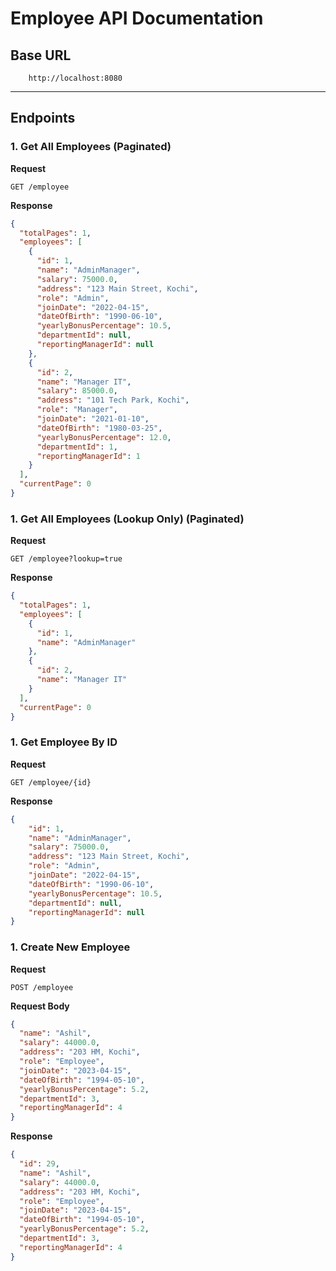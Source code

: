 # Employee API Documentation

## Base URL
        http://localhost:8080

---

## Endpoints

### 1. Get All Employees (Paginated)

**Request**

    GET /employee
**Response**
```json
{
  "totalPages": 1,
  "employees": [
    {
      "id": 1,
      "name": "AdminManager",
      "salary": 75000.0,
      "address": "123 Main Street, Kochi",
      "role": "Admin",
      "joinDate": "2022-04-15",
      "dateOfBirth": "1990-06-10",
      "yearlyBonusPercentage": 10.5,
      "departmentId": null,
      "reportingManagerId": null
    },
    {
      "id": 2,
      "name": "Manager IT",
      "salary": 85000.0,
      "address": "101 Tech Park, Kochi",
      "role": "Manager",
      "joinDate": "2021-01-10",
      "dateOfBirth": "1980-03-25",
      "yearlyBonusPercentage": 12.0,
      "departmentId": 1,
      "reportingManagerId": 1
    }
  ],
  "currentPage": 0
}
```
### 1.  Get All Employees (Lookup Only) (Paginated)

**Request**
    
    GET /employee?lookup=true
**Response**
```json
{
  "totalPages": 1,
  "employees": [
    {
      "id": 1,
      "name": "AdminManager"
    },
    {
      "id": 2,
      "name": "Manager IT"
    }
  ],
  "currentPage": 0
}
```
### 1. Get Employee By ID
**Request**

    GET /employee/{id}
**Response**
```json
{
    "id": 1,
    "name": "AdminManager",
    "salary": 75000.0,
    "address": "123 Main Street, Kochi",
    "role": "Admin",
    "joinDate": "2022-04-15",
    "dateOfBirth": "1990-06-10",
    "yearlyBonusPercentage": 10.5,
    "departmentId": null,
    "reportingManagerId": null
}
```
### 1. Create New Employee
**Request**

    POST /employee
**Request Body**
```json
{
  "name": "Ashil",
  "salary": 44000.0,
  "address": "203 HM, Kochi",
  "role": "Employee",
  "joinDate": "2023-04-15",
  "dateOfBirth": "1994-05-10",
  "yearlyBonusPercentage": 5.2,
  "departmentId": 3,
  "reportingManagerId": 4
}
```
**Response**
```json
{
  "id": 29,
  "name": "Ashil",
  "salary": 44000.0,
  "address": "203 HM, Kochi",
  "role": "Employee",
  "joinDate": "2023-04-15",
  "dateOfBirth": "1994-05-10",
  "yearlyBonusPercentage": 5.2,
  "departmentId": 3,
  "reportingManagerId": 4
}
```